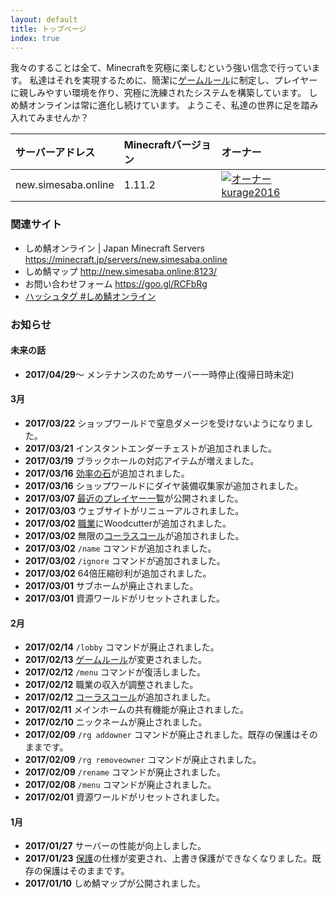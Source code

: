 ```yaml
---
layout: default
title: トップページ
index: true
---
```


我々のすることは全て、Minecraftを究極に楽しむという強い信念で行っています。
私達はそれを実現するために、簡潔に[ゲームルール](/docs/rules)に制定し、プレイヤーに親しみやすい環境を作り、究極に洗練されたシステムを構築しています。
しめ鯖オンラインは常に進化し続けています。
ようこそ、私達の世界に足を踏み入れてみませんか？

|サーバーアドレス|Minecraftバージョン|オーナー|
|:---|:---|:---|
|new.simesaba.online|1.11.2|[![オーナー](https://crafatar.com/renders/head/kurage2016?scale=2&overlay=true)kurage2016](http://new.simesaba.online/gamedata/player?id=8369c76b-7b5e-4b48-b7d8-aced9fb10dfe)|

### 関連サイト
* しめ鯖オンライン | Japan Minecraft Servers https://minecraft.jp/servers/new.simesaba.online
* しめ鯖マップ http://new.simesaba.online:8123/
* お問い合わせフォーム https://goo.gl/RCFbRg
* [ハッシュタグ #しめ鯖オンライン](https://twitter.com/hashtag/%E3%81%97%E3%82%81%E9%AF%96%E3%82%AA%E3%83%B3%E3%83%A9%E3%82%A4%E3%83%B3?f=tweets)

### お知らせ
#### 未来の話
* **2017/04/29**〜 メンテナンスのためサーバー一時停止(復帰日時未定)

#### 3月
* **2017/03/22** ショップワールドで窒息ダメージを受けないようになりました。
* **2017/03/21** インスタントエンダーチェストが追加されました。
* **2017/03/19** ブラックホールの対応アイテムが増えました。
* **2017/03/16** [効率の石](/docs/efficient-stone)が追加されました。
* **2017/03/16** ショップワールドにダイヤ装備収集家が追加されました。
* **2017/03/07** [最近のプレイヤー一覧](/gamedata/recent-players)が公開されました。
* **2017/03/03** ウェブサイトがリニューアルされました。
* **2017/03/02** [職業](/docs/jobs)にWoodcutterが追加されました。
* **2017/03/02** 無限の[コーラスコール](/docs-chorus-coal)が追加されました。
* **2017/03/02** `/name` コマンドが追加されました。
* **2017/03/02** `/ignore` コマンドが追加されました。
* **2017/03/02** 64倍圧縮砂利が追加されました。
* **2017/03/01** サブホームが廃止されました。
* **2017/03/01** 資源ワールドがリセットされました。

#### 2月
* **2017/02/14** `/lobby` コマンドが廃止されました。
* **2017/02/13** [ゲームルール](/docs/rules)が変更されました。
* **2017/02/12** `/menu` コマンドが復活しました。
* **2017/02/12** 職業の収入が調整されました。
* **2017/02/12** [コーラスコール](/docs/chorus-coal)が追加されました。
* **2017/02/11** メインホームの共有機能が廃止されました。
* **2017/02/10** ニックネームが廃止されました。
* **2017/02/09** `/rg addowner` コマンドが廃止されました。既存の保護はそのままです。
* **2017/02/09** `/rg removeowner` コマンドが廃止されました。
* **2017/02/09** `/rename` コマンドが廃止されました。
* **2017/02/08** `/menu` コマンドが廃止されました。
* **2017/02/01** 資源ワールドがリセットされました。

#### 1月
* **2017/01/27** サーバーの性能が向上しました。
* **2017/01/23** [保護](/docs/protection)の仕様が変更され、上書き保護ができなくなりました。既存の保護はそのままです。
* **2017/01/10** しめ鯖マップが公開されました。
